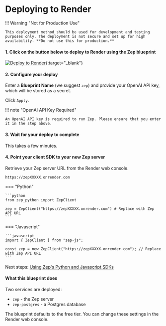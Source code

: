 # Deploying to Render

!!! Warning "Not for Production Use"

    This deployment method should be used for development and testing purposes only. The deployment is not secure and set up for high availability. **Do not use this for production.**

#### 1. Click on the button below to deploy to Render using the Zep blueprint

[![Deploy to Render](https://render.com/images/deploy-to-render-button.svg)](https://render.com/deploy?repo=https://github.com/getzep/zep){:target="_blank"}

#### 2. Configure your deploy

Enter a **Blueprint Name** (we suggest `zep`) and provide your OpenAI API key, which will be stored as a secret.

Click `Apply`.

!!! note "OpenAI API Key Required"

    An OpenAI API key is required to run Zep. Please ensure that you enter it in the step above. 

#### 3. Wait for your deploy to complete

This takes a few minutes.

#### 4. Point your client SDK to your new Zep server

Retrieve your Zep server URL from the Render web console.

`https://zepXXXXX.onrender.com`

=== "Python"

    ```python
    from zep_python import ZepClient

    zep = ZepClient("https://zepXXXXX.onrender.com") # Replace with Zep API URL
    ```

=== "Javascript"

    ```javascript
    import { ZepClient } from "zep-js";

    const zep = new ZepClient("https://zepXXXXX.onrender.com"); // Replace with Zep API URL
    ```

Next steps: [Using Zep's Python and Javascript SDKs](/sdk)

#### What this blueprint does

Two services are deployed:

- `zep` - the Zep server
- `zep-postgres` - a Postgres database

The blueprint defaults to the free tier. You can change these settings in the Render web console.